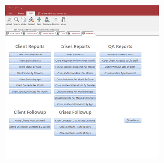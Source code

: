 ![SVIP Reports Directory](Reports.png "SVIP Reports Directory")

<!-- for sizing images -->
<!-- <img src="http://image.com/image.png" width="200" height="100" /> -->
